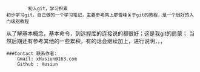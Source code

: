             初入git，学习积累
	初步学习git，自己做的一个学习笔记，主要参考网上廖雪峰关于git的教程，是一个很好的入门级别教程
从了解基本概念，基本命令，到远程库的连接说的都很好；这是我git的启蒙；
    当然后期还有参考其他的一些累积，有的话会继续加上，进行说明，，，

	
	
	
	
	
	
	
	
	
	
	###Contact 联系作者:
		Gmail: xHusiun@163.com
		Github : Husiun
